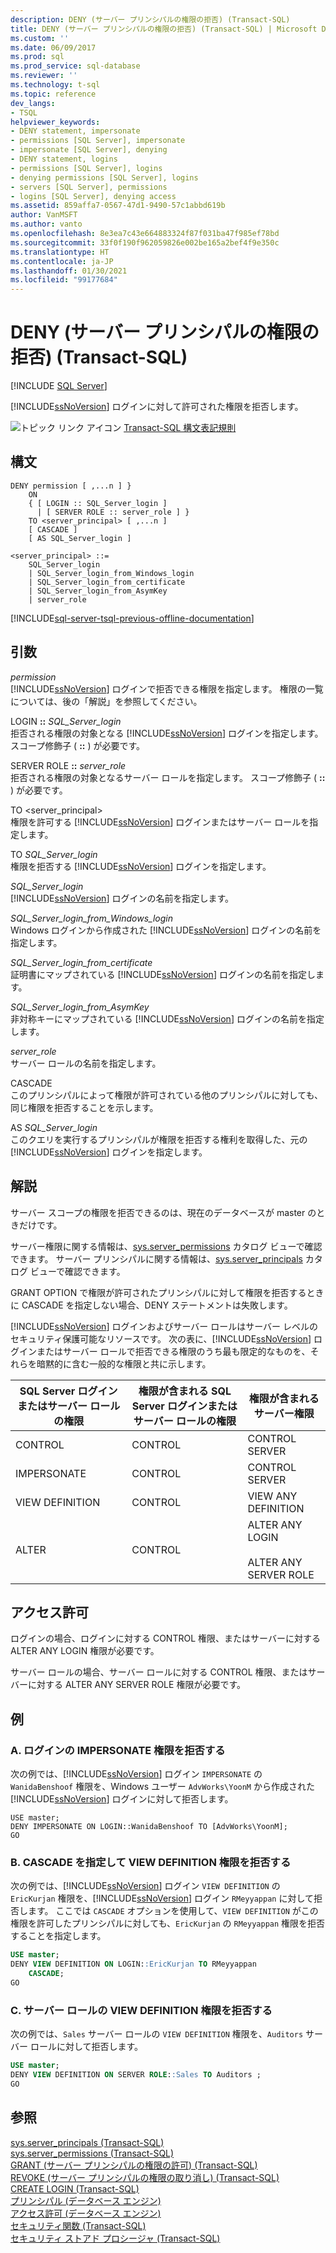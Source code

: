 ```yaml
---
description: DENY (サーバー プリンシパルの権限の拒否) (Transact-SQL)
title: DENY (サーバー プリンシパルの権限の拒否) (Transact-SQL) | Microsoft Docs
ms.custom: ''
ms.date: 06/09/2017
ms.prod: sql
ms.prod_service: sql-database
ms.reviewer: ''
ms.technology: t-sql
ms.topic: reference
dev_langs:
- TSQL
helpviewer_keywords:
- DENY statement, impersonate
- permissions [SQL Server], impersonate
- impersonate [SQL Server], denying
- DENY statement, logins
- permissions [SQL Server], logins
- denying permissions [SQL Server], logins
- servers [SQL Server], permissions
- logins [SQL Server], denying access
ms.assetid: 859affa7-0567-47d1-9490-57c1abbd619b
author: VanMSFT
ms.author: vanto
ms.openlocfilehash: 8e3ea7c43e664883324f87f031ba47f985ef78bd
ms.sourcegitcommit: 33f0f190f962059826e002be165a2bef4f9e350c
ms.translationtype: HT
ms.contentlocale: ja-JP
ms.lasthandoff: 01/30/2021
ms.locfileid: "99177684"
---
```

# <a name="deny-server-principal-permissions-transact-sql"></a>DENY (サーバー プリンシパルの権限の拒否) (Transact-SQL)
[!INCLUDE [SQL Server](../../includes/applies-to-version/sqlserver.md)]

  [!INCLUDE[ssNoVersion](../../includes/ssnoversion-md.md)] ログインに対して許可された権限を拒否します。  
  
  
 ![トピック リンク アイコン](../../database-engine/configure-windows/media/topic-link.gif "トピック リンク アイコン") [Transact-SQL 構文表記規則](../../t-sql/language-elements/transact-sql-syntax-conventions-transact-sql.md)  
  
## <a name="syntax"></a>構文  
  
```syntaxsql
DENY permission [ ,...n ] }   
    ON   
    { [ LOGIN :: SQL_Server_login ]  
      | [ SERVER ROLE :: server_role ] }   
    TO <server_principal> [ ,...n ]  
    [ CASCADE ]  
    [ AS SQL_Server_login ]   
  
<server_principal> ::=   
    SQL_Server_login  
    | SQL_Server_login_from_Windows_login   
    | SQL_Server_login_from_certificate   
    | SQL_Server_login_from_AsymKey   
    | server_role  
```  
  
[!INCLUDE[sql-server-tsql-previous-offline-documentation](../../includes/sql-server-tsql-previous-offline-documentation.md)]

## <a name="arguments"></a>引数
 *permission*  
 [!INCLUDE[ssNoVersion](../../includes/ssnoversion-md.md)] ログインで拒否できる権限を指定します。 権限の一覧については、後の「解説」を参照してください。  
  
 LOGIN **::** *SQL_Server_login*  
 拒否される権限の対象となる [!INCLUDE[ssNoVersion](../../includes/ssnoversion-md.md)] ログインを指定します。 スコープ修飾子 ( **::** ) が必要です。  
  
 SERVER ROLE **::** *server_role*  
 拒否される権限の対象となるサーバー ロールを指定します。 スコープ修飾子 ( **::** ) が必要です。  
  
 TO \<server_principal>  
 権限を許可する [!INCLUDE[ssNoVersion](../../includes/ssnoversion-md.md)] ログインまたはサーバー ロールを指定します。  
  
 TO *SQL_Server_login*  
 権限を拒否する [!INCLUDE[ssNoVersion](../../includes/ssnoversion-md.md)] ログインを指定します。  
  
 *SQL_Server_login*  
 [!INCLUDE[ssNoVersion](../../includes/ssnoversion-md.md)] ログインの名前を指定します。  
  
 *SQL_Server_login_from_Windows_login*  
 Windows ログインから作成された [!INCLUDE[ssNoVersion](../../includes/ssnoversion-md.md)] ログインの名前を指定します。  
  
 *SQL_Server_login_from_certificate*  
 証明書にマップされている [!INCLUDE[ssNoVersion](../../includes/ssnoversion-md.md)] ログインの名前を指定します。  
  
 *SQL_Server_login_from_AsymKey*  
 非対称キーにマップされている [!INCLUDE[ssNoVersion](../../includes/ssnoversion-md.md)] ログインの名前を指定します。  
  
 *server_role*  
 サーバー ロールの名前を指定します。  
  
 CASCADE  
 このプリンシパルによって権限が許可されている他のプリンシパルに対しても、同じ権限を拒否することを示します。  
  
 AS *SQL_Server_login*  
 このクエリを実行するプリンシパルが権限を拒否する権利を取得した、元の [!INCLUDE[ssNoVersion](../../includes/ssnoversion-md.md)] ログインを指定します。  
  
## <a name="remarks"></a>解説  
 サーバー スコープの権限を拒否できるのは、現在のデータベースが master のときだけです。  
  
 サーバー権限に関する情報は、[sys.server_permissions](../../relational-databases/system-catalog-views/sys-server-permissions-transact-sql.md) カタログ ビューで確認できます。 サーバー プリンシパルに関する情報は、[sys.server_principals](../../relational-databases/system-catalog-views/sys-server-principals-transact-sql.md) カタログ ビューで確認できます。  
  
 GRANT OPTION で権限が許可されたプリンシパルに対して権限を拒否するときに CASCADE を指定しない場合、DENY ステートメントは失敗します。  
  
 [!INCLUDE[ssNoVersion](../../includes/ssnoversion-md.md)] ログインおよびサーバー ロールはサーバー レベルのセキュリティ保護可能なリソースです。 次の表に、[!INCLUDE[ssNoVersion](../../includes/ssnoversion-md.md)] ログインまたはサーバー ロールで拒否できる権限のうち最も限定的なものを、それらを暗黙的に含む一般的な権限と共に示します。  
  
|SQL Server ログインまたはサーバー ロールの権限|権限が含まれる SQL Server ログインまたはサーバー ロールの権限|権限が含まれるサーバー権限|  
|------------------------------------------------|-----------------------------------------------------------|----------------------------------|  
|CONTROL|CONTROL|CONTROL SERVER|  
|IMPERSONATE|CONTROL|CONTROL SERVER|  
|VIEW DEFINITION|CONTROL|VIEW ANY DEFINITION|  
|ALTER|CONTROL|ALTER ANY LOGIN<br /><br /> ALTER ANY SERVER ROLE|  
  
## <a name="permissions"></a>アクセス許可  
 ログインの場合、ログインに対する CONTROL 権限、またはサーバーに対する ALTER ANY LOGIN 権限が必要です。  
  
 サーバー ロールの場合、サーバー ロールに対する CONTROL 権限、またはサーバーに対する ALTER ANY SERVER ROLE 権限が必要です。  
  
## <a name="examples"></a>例  
  
### <a name="a-denying-impersonate-permission-on-a-login"></a>A. ログインの IMPERSONATE 権限を拒否する  
 次の例では、[!INCLUDE[ssNoVersion](../../includes/ssnoversion-md.md)] ログイン `IMPERSONATE` の `WanidaBenshoof` 権限を、Windows ユーザー `AdvWorks\YoonM` から作成された [!INCLUDE[ssNoVersion](../../includes/ssnoversion-md.md)] ログインに対して拒否します。  
  
```  
USE master;  
DENY IMPERSONATE ON LOGIN::WanidaBenshoof TO [AdvWorks\YoonM];  
GO  
```  
  
### <a name="b-denying-view-definition-permission-with-cascade"></a>B. CASCADE を指定して VIEW DEFINITION 権限を拒否する  
 次の例では、[!INCLUDE[ssNoVersion](../../includes/ssnoversion-md.md)] ログイン `VIEW DEFINITION` の `EricKurjan` 権限を、[!INCLUDE[ssNoVersion](../../includes/ssnoversion-md.md)] ログイン `RMeyyappan` に対して拒否します。 ここでは `CASCADE` オプションを使用して、`VIEW DEFINITION` がこの権限を許可したプリンシパルに対しても、`EricKurjan` の `RMeyyappan` 権限を拒否することを指定します。  
  
```sql  
USE master;  
DENY VIEW DEFINITION ON LOGIN::EricKurjan TO RMeyyappan   
    CASCADE;  
GO   
```  
  
### <a name="c-denying-view-definition-permission-on-a-server-role"></a>C. サーバー ロールの VIEW DEFINITION 権限を拒否する  
 次の例では、`Sales` サーバー ロールの `VIEW DEFINITION` 権限を、`Auditors` サーバー ロールに対して拒否します。  
  
```sql 
USE master;  
DENY VIEW DEFINITION ON SERVER ROLE::Sales TO Auditors ;  
GO   
```  
  
## <a name="see-also"></a>参照  
 [sys.server_principals &#40;Transact-SQL&#41;](../../relational-databases/system-catalog-views/sys-server-principals-transact-sql.md)   
 [sys.server_permissions &#40;Transact-SQL&#41;](../../relational-databases/system-catalog-views/sys-server-permissions-transact-sql.md)   
 [GRANT (サーバー プリンシパルの権限の許可) &#40;Transact-SQL&#41;](../../t-sql/statements/grant-server-principal-permissions-transact-sql.md)   
 [REVOKE (サーバー プリンシパルの権限の取り消し) &#40;Transact-SQL&#41;](../../t-sql/statements/revoke-server-principal-permissions-transact-sql.md)   
 [CREATE LOGIN &#40;Transact-SQL&#41;](../../t-sql/statements/create-login-transact-sql.md)   
 [プリンシパル &#40;データベース エンジン&#41;](../../relational-databases/security/authentication-access/principals-database-engine.md)   
 [アクセス許可 &#40;データベース エンジン&#41;](../../relational-databases/security/permissions-database-engine.md)   
 [セキュリティ関数 &#40;Transact-SQL&#41;](../../t-sql/functions/security-functions-transact-sql.md)   
 [セキュリティ ストアド プロシージャ &#40;Transact-SQL&#41;](../../relational-databases/system-stored-procedures/security-stored-procedures-transact-sql.md)  
  
  
